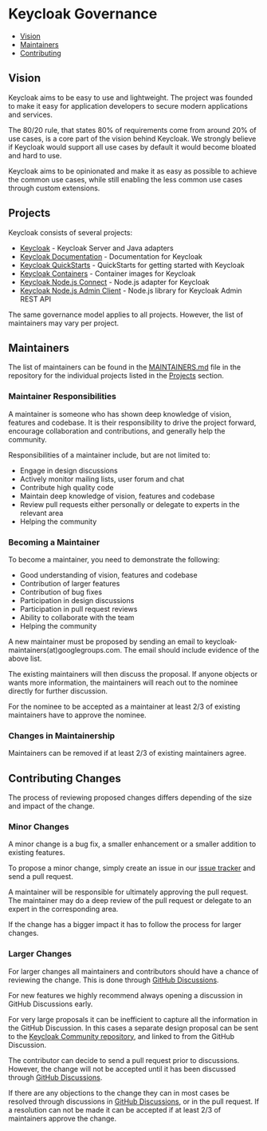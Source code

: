 # Keycloak Governance

* [Vision](#vision) 
* [Maintainers](#maintainers) 
* [Contributing](#contributing)

## Vision

Keycloak aims to be easy to use and lightweight. The project was founded to make it easy for application developers 
to secure modern applications and services.

The 80/20 rule, that states 80% of requirements come from around 20% of use cases, is a core part of the vision behind 
Keycloak. We strongly believe if Keycloak would support all use cases by default it would become bloated and hard to use.

Keycloak aims to be opinionated and make it as easy as possible to achieve the common use cases, while still
enabling the less common use cases through custom extensions.


## Projects

Keycloak consists of several projects:

* [Keycloak](https://github.com/keycloak/keycloak) - Keycloak Server and Java adapters
* [Keycloak Documentation](https://github.com/keycloak/keycloak-documentation) - Documentation for Keycloak
* [Keycloak QuickStarts](https://github.com/keycloak/keycloak-quickstarts) - QuickStarts for getting started with Keycloak
* [Keycloak Containers](https://github.com/keycloak/keycloak-containers) - Container images for Keycloak
* [Keycloak Node.js Connect](https://github.com/keycloak/keycloak-nodejs-connect) - Node.js adapter for Keycloak
* [Keycloak Node.js Admin Client](https://github.com/keycloak/keycloak-nodejs-admin-client) - Node.js library for Keycloak Admin REST API

The same governance model applies to all projects. However, the list of maintainers may vary per project. 


## Maintainers

The list of maintainers can be found in the [MAINTAINERS.md](MAINTAINERS.md) file in the repository for the individual 
projects listed in the [Projects](#projects) section.

### Maintainer Responsibilities

A maintainer is someone who has shown deep knowledge of vision, features and codebase. It is their 
responsibility to drive the project forward, encourage collaboration and contributions, and generally help the 
community.

Responsibilities of a maintainer include, but are not limited to:

* Engage in design discussions
* Actively monitor mailing lists, user forum and chat
* Contribute high quality code
* Maintain deep knowledge of vision, features and codebase
* Review pull requests either personally or delegate to experts in the relevant area
* Helping the community

### Becoming a Maintainer

To become a maintainer, you need to demonstrate the following:

* Good understanding of vision, features and codebase
* Contribution of larger features
* Contribution of bug fixes
* Participation in design discussions
* Participation in pull request reviews
* Ability to collaborate with the team
* Helping the community

A new maintainer must be proposed by sending an email to keycloak-maintainers(at)googlegroups.com.
The email should include evidence of the above list.

The existing maintainers will then discuss the proposal. If anyone objects or wants more information, the maintainers 
will reach out to the nominee directly for further discussion. 

For the nominee to be accepted as a maintainer at least 2/3 of existing maintainers have to approve the nominee.


### Changes in Maintainership

Maintainers can be removed if at least 2/3 of existing maintainers agree.


## Contributing Changes

The process of reviewing proposed changes differs depending of the size and impact of the change.

### Minor Changes

A minor change is a bug fix, a smaller enhancement or a smaller addition to existing features.

To propose a minor change, simply create an issue in our [issue tracker](https://issues.jboss.org/browse/KEYCLOAK) and
send a pull request.

A maintainer will be responsible for ultimately approving the pull request. The maintainer may do a deep review of the
pull request or delegate to an expert in the corresponding area.

If the change has a bigger impact it has to follow the process for larger changes.

### Larger Changes

For larger changes all maintainers and contributors should have a chance of reviewing the change. This is done through [GitHub Discussions](https://github.com/keycloak/keycloak/discussions/categories/ideas).

For new features we highly recommend always opening a discussion in GitHub Discussions early.

For very large proposals it can be inefficient to capture all the information in the GitHub Discussion. In this cases a separate design proposal can be sent to the [Keycloak Community repository](https://github.com/keycloak/keycloak-community/tree/master/design), and linked to from the GitHub Discussion.

The contributor can decide to send a pull request prior to discussions. However, the change will not be accepted until it has been discussed through [GitHub Discussions](https://github.com/keycloak/keycloak/discussions/categories/ideas).

If there are any objections to the change they can in most cases be resolved through discussions in [GitHub Discussions](https://github.com/keycloak/keycloak/discussions/categories/ideas), or
in the pull request. If a resolution can not be made it can be accepted if at least 2/3 of maintainers approve the change.